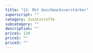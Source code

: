 ```yaml
---
title: "12: Mit Geschmacksverstärker"
superscript: ""
category: Zusatzstoffe
subcategory: ""
description: ""
price1: 120
price2: ""
price3: ""
---
```

